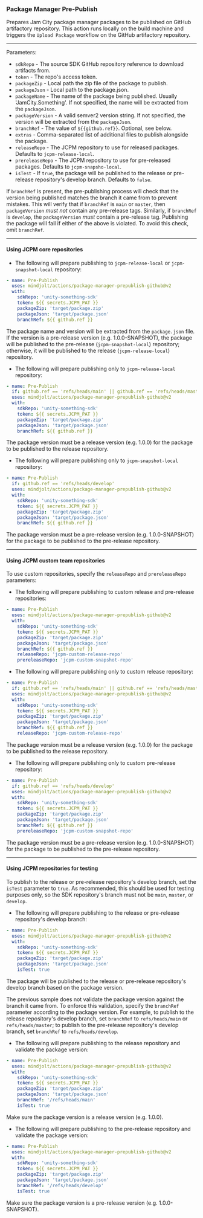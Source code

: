 ### Package Manager Pre-Publish
Prepares Jam City package manager packages to be published on GitHub artifactory repository.
This action runs locally on the build machine and triggers the `Upload Package`
workflow on the GitHub artifactory repository.

---
Parameters:
* `sdkRepo` - The source SDK GitHub repository reference to download artifacts from.
* `token` - The repo's access token.
* `packageZip` - Local path the zip file of the package to publish.
* `packageJson` - Local path to the package.json.
* `packageName` - The name of the package being published. Usually 'JamCity.Something'.
  If not specified, the name will be extracted from the `packageJson`.
* `packageVersion` - A valid semver2 version string.
  If not specified, the version will be extracted from the `packageJson`.
* `branchRef` - The value of `${{github.ref}}`. Optional, see below.
* `extras` - Comma-separated list of additional files to publish alongside the package.
* `releaseRepo` - The JCPM repository to use for released packages. Defaults to `jcpm-release-local`.
* `prereleaseRepo` - The JCPM repository to use for pre-released packages. Defaults to `jcpm-snapsho-local`.
* `isTest` - If `true`, the package will be published to the release or pre-release repository's develop branch. Defaults to `false`.

If `branchRef` is present, the pre-publishing process will check that the version
being published matches the branch it came from to prevent mistakes. This will verify that
if `branchRef` is `main` or `master`, then `packageVersion` *must not* contain any pre-release tags.
Similarly, if `branchRef` is `develop`, the `packageVersion` *must* contain a pre-release tag.
Publishing the package will fail if either of the above is violated. To avoid this check, omit
`branchRef`.

---
#### Using JCPM core repositories 

- The following will prepare publishing to `jcpm-release-local` or `jcpm-snapshot-local` repository:
```yaml
- name: Pre-Publish
  uses: mindjolt/actions/package-manager-prepublish-github@v2
  with:
    sdkRepo: 'unity-something-sdk'
    token: ${{ secrets.JCPM_PAT }}
    packageZip: 'target/package.zip'
    packageJson: 'target/package.json'
    branchRef: ${{ github.ref }}
```
The package name and version will be extracted from the `package.json` file. If the version is a pre-release version
(e.g. 1.0.0-SNAPSHOT), the package will be published to the pre-release (`jcpm-snapshot-local`) repository; otherwise,
it will be published to the release (`jcpm-release-local`) repository.

- The following will prepare publishing only to `jcpm-release-local` repository:
```yaml
- name: Pre-Publish
  if: github.ref == 'refs/heads/main' || github.ref == 'refs/heads/master'
  uses: mindjolt/actions/package-manager-prepublish-github@v2
  with:
    sdkRepo: 'unity-something-sdk'
    token: ${{ secrets.JCPM_PAT }}
    packageZip: 'target/package.zip'
    packageJson: 'target/package.json'
    branchRef: ${{ github.ref }}
```
The package version must be a release version (e.g. 1.0.0) for the package to be published to the release repository.

- The following will prepare publishing only to `jcpm-snapshot-local` repository:
```yaml
- name: Pre-Publish
  if: github.ref == 'refs/heads/develop'
  uses: mindjolt/actions/package-manager-prepublish-github@v2
  with:
    sdkRepo: 'unity-something-sdk'
    token: ${{ secrets.JCPM_PAT }}
    packageZip: 'target/package.zip'
    packageJson: 'target/package.json'
    branchRef: ${{ github.ref }}
```
The package version must be a pre-release version (e.g. 1.0.0-SNAPSHOT) for the package to be published to the pre-release repository.

---
#### Using JCPM custom team repositories

To use custom repositories, specify the `releaseRepo` and `prereleaseRepo` parameters:

- The following will prepare publishing to custom release and pre-release repositories:
```yaml
- name: Pre-Publish
  uses: mindjolt/actions/package-manager-prepublish-github@v2
  with:
    sdkRepo: 'unity-something-sdk'
    token: ${{ secrets.JCPM_PAT }}
    packageZip: 'target/package.zip'
    packageJson: 'target/package.json'
    branchRef: ${{ github.ref }}
    releaseRepo: 'jcpm-custom-release-repo'
    prereleaseRepo: 'jcpm-custom-snapshot-repo'
```

- The following will prepare publishing only to custom release repository:
```yaml
- name: Pre-Publish
  if: github.ref == 'refs/heads/main' || github.ref == 'refs/heads/master'
  uses: mindjolt/actions/package-manager-prepublish-github@v2
  with:
    sdkRepo: 'unity-something-sdk'
    token: ${{ secrets.JCPM_PAT }}
    packageZip: 'target/package.zip'
    packageJson: 'target/package.json'
    branchRef: ${{ github.ref }}
    releaseRepo: 'jcpm-custom-release-repo'
```
The package version must be a release version (e.g. 1.0.0) for the package to be published to the release repository.

- The following will prepare publishing only to custom pre-release repository:
```yaml
- name: Pre-Publish
  if: github.ref == 'refs/heads/develop'
  uses: mindjolt/actions/package-manager-prepublish-github@v2
  with:
    sdkRepo: 'unity-something-sdk'
    token: ${{ secrets.JCPM_PAT }}
    packageZip: 'target/package.zip'
    packageJson: 'target/package.json'
    branchRef: ${{ github.ref }}
    prereleaseRepo: 'jcpm-custom-snapshot-repo'
```
The package version must be a pre-release version (e.g. 1.0.0-SNAPSHOT) for the package to be published to the pre-release repository.

---
#### Using JCPM repositories for testing

To publish to the release or pre-release repository's develop branch, set the `isTest` parameter to `true`. As recommended,
this should be used for testing purposes only, so the SDK repository's branch must not be `main`, `master`, or `develop`.

- The following will prepare publishing to the release or pre-release repository's develop branch:
```yaml
- name: Pre-Publish
  uses: mindjolt/actions/package-manager-prepublish-github@v2
  with:
    sdkRepo: 'unity-something-sdk'
    token: ${{ secrets.JCPM_PAT }}
    packageZip: 'target/package.zip'
    packageJson: 'target/package.json'
    isTest: true
```
The package will be published to the release or pre-release repository's develop branch based on the package version.

The previous sample does not validate the package version against the branch it came from. To enforce this validation, specify the `branchRef` parameter
according to the package version. For example, to publish to the release repository's develop branch, set `branchRef` to `refs/heads/main` or `refs/heads/master`;
to publish to the pre-release repository's develop branch, set `branchRef` to `refs/heads/develop`.

- The following will prepare publishing to the release repository and validate the package version:
```yaml
- name: Pre-Publish
  uses: mindjolt/actions/package-manager-prepublish-github@v2
  with:
    sdkRepo: 'unity-something-sdk'
    token: ${{ secrets.JCPM_PAT }}
    packageZip: 'target/package.zip'
    packageJson: 'target/package.json'
    branchRef: '/refs/heads/main'
    isTest: true
```
Make sure the package version is a release version (e.g. 1.0.0).

- The following will prepare publishing to the pre-release repository and validate the package version:
```yaml
- name: Pre-Publish
  uses: mindjolt/actions/package-manager-prepublish-github@v2
  with:
    sdkRepo: 'unity-something-sdk'
    token: ${{ secrets.JCPM_PAT }}
    packageZip: 'target/package.zip'
    packageJson: 'target/package.json'
    branchRef: '/refs/heads/develop'
    isTest: true
```
Make sure the package version is a pre-release version (e.g. 1.0.0-SNAPSHOT).

